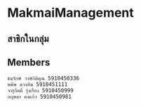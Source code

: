 # MakmaiManagement
## สาชิกในกลุ่ม

## Members
    ธนรักษ์ วงษ์กิติคุณ 5910450336
    พศิษ ดวงทิม 5910451111
    จารุกิตติ์ รุ่งเรือง 5910450999
    กฤษดา คงแก้ว 5910450981
    
